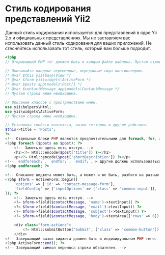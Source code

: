 Стиль кодирования представлений Yii2
====================================

Данный стиль кодирования используется для представлений в ядре Yii 2.x и официальных представлениях. Мы не заставляем
вас использовать данный стиль кодирования для ваших приложений. Не стесняйтесь использовать тот стиль, который вам
больше подходит.

```php
<?php
// Открывающий PHP тег должен быть в каждом файле шаблона. Пустая строка после открывающего тега также необходима.

// Описывайте входные переменные, переданные сюда контроллером.
/* @var $this yii\base\View */
/* @var $form yii\widgets\ActiveForm */
/* @var $posts app\models\Post[] */
/* @var $contactMessage app\models\ContactMessage */
// Пустая строка ниже необходима.

// Описание классов с пространствами имён.
use yii\helpers\Html;
use yii\widgets\ActiveForm;
// Пустая строка ниже необходима.

// Установка свойств контекста, вызов сеттеров и другие действия.
$this->title = 'Posts';
?>
<!-- Отдельные блоки PHP являются предпочтительными для foreach, for, if и т.д. -->
<?php foreach ($posts as $post): ?>
    <!-- Заметьте здесь есть отступ. -->
    <h2><?= Html::encode($post['title']) ?></h2>
    <p><?= Html::encode($post['shortDescription']) ?></p>
<!-- `endforeach;`, `endfor;`, `endif;`, и другие должны использоваться вместо `}` в случае использования множественных PHP блоков -->
<?php endforeach; ?>

<!-- Описание виджета может быть, а может и не быть, разбито на разных строках. -->
<?php $form = ActiveForm::begin([
    'options' => ['id' => 'contact-message-form'],
    'fieldConfig' => ['inputOptions' => ['class' => 'common-input']],
]); ?>
    <!-- Заметьте здесь есть отступ. -->
    <?= $form->field($contactMessage, 'name')->textInput() ?>
    <?= $form->field($contactMessage, 'email')->textInput() ?>
    <?= $form->field($contactMessage, 'subject')->textInput() ?>
    <?= $form->field($contactMessage, 'body')->textArea(['rows' => 6]) ?>

    <div class="form-actions">
        <?= Html::submitButton('Submit', ['class' => 'common-button']) ?>
    </div>
<!-- Завершающий вызов виджета должен быть в индивидуальном PHP теге. -->
<?php ActiveForm::end(); ?>
<!-- Завершающий символ переноса строки обязателен. -->

```
